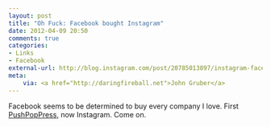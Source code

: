 ```yaml
---
layout: post
title: "Oh Fuck: Facebook bought Instagram"
date: 2012-04-09 20:50
comments: true
categories: 
- Links
- Facebook
external-url: http://blog.instagram.com/post/20785013897/instagram-facebook
meta:
    via: <a href="http://daringfireball.net">John Gruber</a>
---
```


Facebook seems to be determined to buy every company I love. First [PushPopPress](http://lumenlog.com/post/oh-fuck-facebook-acquires-push-pop-press/), now Instagram. Come on.